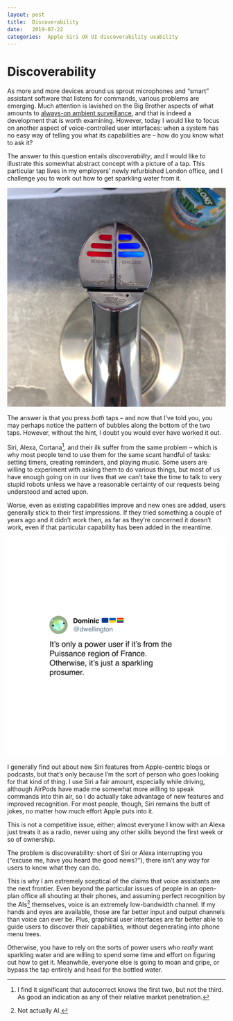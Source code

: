 ```yaml
---
layout: post
title:  Discoverability 
date:   2019-07-22 
categories:  Apple Siri UX UI discoverability usability 
---
```


# Discoverability


As more and more devices around us sprout microphones and “smart” assistant software that listens for commands, various problems are emerging. Much attention is lavished on the Big Brother aspects of what amounts to [always-on ambient surveillance](https://www.wired.com/story/whos-listening-talk-Google-assistant/), and that is indeed a development that is worth examining. However, today I would like to focus on another aspect of voice-controlled user interfaces: when a system has no easy way of telling you what its capabilities are – how do you know what to ask it?

The answer to this question entails *discoverability*, and I would like to illustrate this somewhat abstract concept with a picture of a tap. This particular tap lives in my employers’ newly refurbished London office, and I challenge you to work out how to get sparkling water from it.

![](/images/IMG_1806.JPG)

The answer is that you press *both* taps – and now that I’ve told you, you may perhaps notice the pattern of bubbles along the bottom of the two taps. However, without the hint, I doubt you would ever have worked it out.

Siri, Alexa, Cortana[^1], and their ilk suffer from the same problem – which is why most people tend to use them for the same scant handful of tasks: setting timers, creating reminders, and playing music. Some users are willing to experiment with asking them to do various things, but most of us have enough going on in our lives that we can’t take the time to talk to very stupid robots unless we have a reasonable certainty of our requests being understood and acted upon.

Worse, even as existing capabilities improve and new ones are added, users generally stick to their first impressions. If they tried something a couple of years ago and it didn’t work then, as far as they’re concerned it doesn’t work, even if that particular capability has been added in the meantime.

![](/images/tweet-1151158153486176256.png)

I generally find out about new Siri features from Apple-centric blogs or podcasts, but that’s only because I’m the sort of person who goes looking for that kind of thing. I use Siri a fair amount, especially while driving, although AirPods have made me somewhat more willing to speak commands into thin air, so I do actually take advantage of new features and improved recognition. For most people, though, Siri remains the butt of jokes, no matter how much effort Apple puts into it.

This is not a competitive issue, either; almost everyone I know with an Alexa just treats it as a radio, never using any other skills beyond the first week or so of ownership.

The problem is discoverability: short of Siri or Alexa interrupting you (“excuse me, have you heard the good news?”), there isn’t any way for users to know what they can do. 

This is why I am extremely sceptical of the claims that voice assistants are the next frontier. Even beyond the particular issues of people in an open-plan office all shouting at their phones, and assuming perfect recognition by the AIs[^2] themselves, voice is an extremely low-bandwidth channel. If my hands and eyes are available, those are far better input and output channels than voice can ever be. Plus, graphical user interfaces are far better able to guide users to discover their capabilities, without degenerating into phone menu trees.

Otherwise, you have to rely on the sorts of power users who *really* want sparkling water and are willing to spend some time and effort on figuring out how to get it. Meanwhile, everyone else is going to moan and gripe, or bypass the tap entirely and head for the bottled water.

[^1]: I find it significant that autocorrect knows the first two, but not the third. As good an indication as any of their relative market penetration.
[^2]: Not actually AI.

